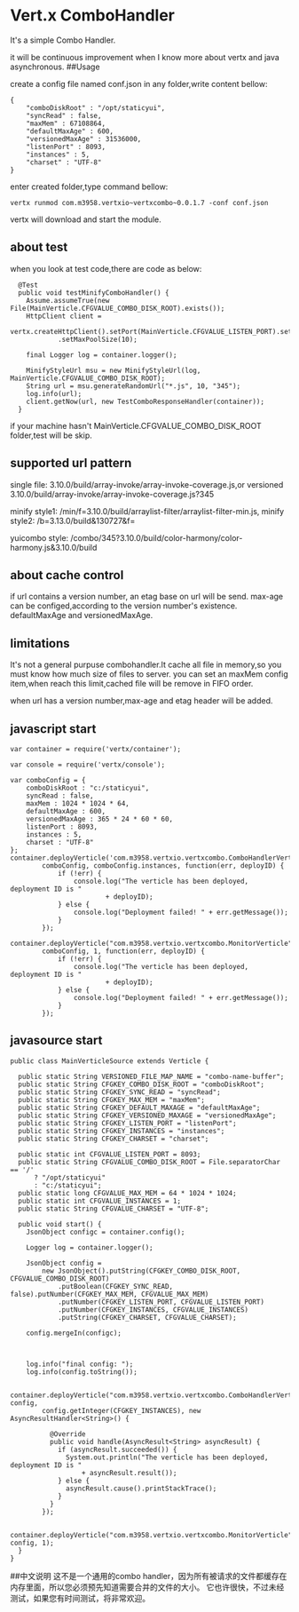 # Vert.x ComboHandler

It's a simple Combo Handler.

it will be continuous improvement when I know more about vertx and java asynchronous.
##Usage

create a config file named conf.json in any folder,write content bellow:

	{
	    "comboDiskRoot" : "/opt/staticyui",
	    "syncRead" : false,
	    "maxMem" : 67108864,
	    "defaultMaxAge" : 600,
	    "versionedMaxAge" : 31536000,
	    "listenPort" : 8093,
	    "instances" : 5,
	    "charset" : "UTF-8"
	}

enter created folder,type command bellow:

	vertx runmod com.m3958.vertxio~vertxcombo~0.0.1.7 -conf conf.json

vertx will download and start the module.

## about test

when you look at test code,there are code as below:

	  @Test
	  public void testMinifyComboHandler() {
	    Assume.assumeTrue(new File(MainVerticle.CFGVALUE_COMBO_DISK_ROOT).exists());
	    HttpClient client =
	        vertx.createHttpClient().setPort(MainVerticle.CFGVALUE_LISTEN_PORT).setHost("localhost")
	            .setMaxPoolSize(10);
	
	    final Logger log = container.logger();
	
	    MinifyStyleUrl msu = new MinifyStyleUrl(log, MainVerticle.CFGVALUE_COMBO_DISK_ROOT);
	    String url = msu.generateRandomUrl("*.js", 10, "345");
	    log.info(url);
	    client.getNow(url, new TestComboResponseHandler(container));
	  }

if your machine hasn't MainVerticle.CFGVALUE_COMBO_DISK_ROOT folder,test will be skip.

## supported url pattern

single file: 3.10.0/build/array-invoke/array-invoke-coverage.js,or versioned 3.10.0/build/array-invoke/array-invoke-coverage.js?345

minify style1: /min/f=3.10.0/build/arraylist-filter/arraylist-filter-min.js,
minify style2: /b=3.13.0/build&130727&f=

yuicombo style: /combo/345?3.10.0/build/color-harmony/color-harmony.js&3.10.0/build

## about cache control

if url contains a version number, an etag base on url will be send. max-age can be configed,according to the version number's existence. defaultMaxAge and versionedMaxAge. 

## limitations

It's not a general purpuse combohandler.It cache all file in memory,so you must know how much size of files to server.
you can set an maxMem config item,when reach this limit,cached file will be remove in FIFO order.

when url has a version number,max-age and etag header will be added.

## javascript start

	var container = require('vertx/container');
	
	var console = require('vertx/console');
	
	var comboConfig = {
	    comboDiskRoot : "c:/staticyui",
	    syncRead : false,
	    maxMem : 1024 * 1024 * 64,
	    defaultMaxAge : 600,
	    versionedMaxAge : 365 * 24 * 60 * 60,
	    listenPort : 8093,
	    instances : 5,
	    charset : "UTF-8"
	};
	container.deployVerticle('com.m3958.vertxio.vertxcombo.ComboHandlerVerticle',
	        comboConfig, comboConfig.instances, function(err, deployID) {
	            if (!err) {
	                console.log("The verticle has been deployed, deployment ID is "
	                        + deployID);
	            } else {
	                console.log("Deployment failed! " + err.getMessage());
	            }
	        });
	
	container.deployVerticle("com.m3958.vertxio.vertxcombo.MonitorVerticle",
	        comboConfig, 1, function(err, deployID) {
	            if (!err) {
	                console.log("The verticle has been deployed, deployment ID is "
	                        + deployID);
	            } else {
	                console.log("Deployment failed! " + err.getMessage());
	            }
	        });

## javasource start

	public class MainVerticleSource extends Verticle {
	
	  public static String VERSIONED_FILE_MAP_NAME = "combo-name-buffer";
	  public static String CFGKEY_COMBO_DISK_ROOT = "comboDiskRoot";
	  public static String CFGKEY_SYNC_READ = "syncRead";
	  public static String CFGKEY_MAX_MEM = "maxMem";
	  public static String CFGKEY_DEFAULT_MAXAGE = "defaultMaxAge";
	  public static String CFGKEY_VERSIONED_MAXAGE = "versionedMaxAge";
	  public static String CFGKEY_LISTEN_PORT = "listenPort";
	  public static String CFGKEY_INSTANCES = "instances";
	  public static String CFGKEY_CHARSET = "charset";
	
	  public static int CFGVALUE_LISTEN_PORT = 8093;
	  public static String CFGVALUE_COMBO_DISK_ROOT = File.separatorChar == '/'
	      ? "/opt/staticyui"
	      : "c:/staticyui";
	  public static long CFGVALUE_MAX_MEM = 64 * 1024 * 1024;
	  public static int CFGVALUE_INSTANCES = 1;
	  public static String CFGVALUE_CHARSET = "UTF-8";
	
	  public void start() {
	    JsonObject configc = container.config();
	
	    Logger log = container.logger();
	
	    JsonObject config =
	        new JsonObject().putString(CFGKEY_COMBO_DISK_ROOT, CFGVALUE_COMBO_DISK_ROOT)
	            .putBoolean(CFGKEY_SYNC_READ, false).putNumber(CFGKEY_MAX_MEM, CFGVALUE_MAX_MEM)
	            .putNumber(CFGKEY_LISTEN_PORT, CFGVALUE_LISTEN_PORT)
	            .putNumber(CFGKEY_INSTANCES, CFGVALUE_INSTANCES)
	            .putString(CFGKEY_CHARSET, CFGVALUE_CHARSET);
	
	    config.mergeIn(configc);
	
	
	
	    log.info("final config: ");
	    log.info(config.toString());
	
	    container.deployVerticle("com.m3958.vertxio.vertxcombo.ComboHandlerVerticle", config,
	        config.getInteger(CFGKEY_INSTANCES), new AsyncResultHandler<String>() {
	
	          @Override
	          public void handle(AsyncResult<String> asyncResult) {
	            if (asyncResult.succeeded()) {
	              System.out.println("The verticle has been deployed, deployment ID is "
	                  + asyncResult.result());
	            } else {
	              asyncResult.cause().printStackTrace();
	            }
	          }
	        });
	
	    container.deployVerticle("com.m3958.vertxio.vertxcombo.MonitorVerticle", config, 1);
	  }
	}

##中文说明
这不是一个通用的combo handler，因为所有被请求的文件都缓存在内存里面，所以您必须预先知道需要合并的文件的大小。
它也许很快，不过未经测试，如果您有时间测试，将非常欢迎。

